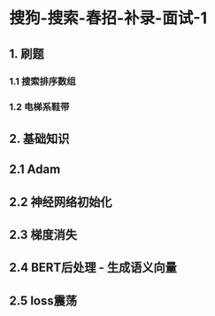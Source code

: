 # 搜狗-搜索-春招-补录-面试-1

## 1. 刷题

### 1.1 搜索排序数组



### 1.2 电梯系鞋带



## 2. 基础知识



## 2.1 Adam

## 2.2 神经网络初始化

## 2.3 梯度消失

## 2.4 BERT后处理 - 生成语义向量

## 2.5 loss震荡

